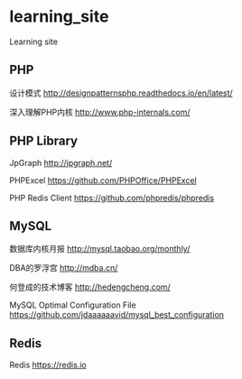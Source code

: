 # learning_site
Learning site
## PHP
设计模式 http://designpatternsphp.readthedocs.io/en/latest/

深入理解PHP内核 http://www.php-internals.com/

## PHP Library
JpGraph http://jpgraph.net/

PHPExcel https://github.com/PHPOffice/PHPExcel

PHP Redis Client https://github.com/phpredis/phpredis

## MySQL
  数据库内核月报 http://mysql.taobao.org/monthly/
  
  DBA的罗浮宫 http://mdba.cn/
  
  何登成的技术博客 http://hedengcheng.com/
  
  MySQL Optimal Configuration File https://github.com/jdaaaaaavid/mysql_best_configuration
  
## Redis

  Redis https://redis.io
  
